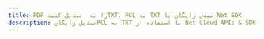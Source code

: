 ---title: PDF را به  تبدیل کنیدTXT، PCL به TXT مبدل رایگان یا Net SDKdescription: تبدیل رایگانPCL به TXT با استفاده از Net Cloud APIs & SDK همچنین اسناد PDF را در Cloud ایجاد، ویرایش و رندر کنید.---